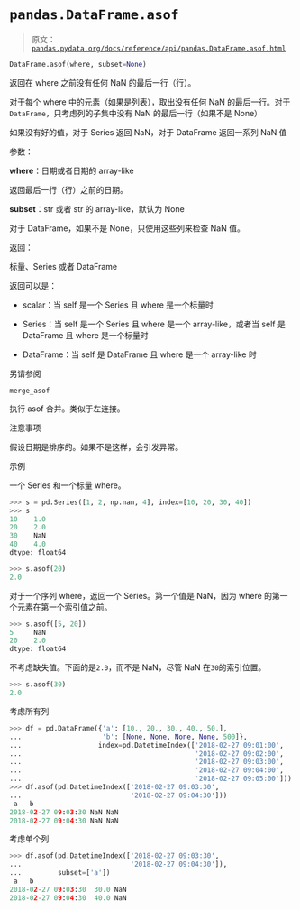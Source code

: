 # `pandas.DataFrame.asof`

> 原文：[`pandas.pydata.org/docs/reference/api/pandas.DataFrame.asof.html`](https://pandas.pydata.org/docs/reference/api/pandas.DataFrame.asof.html)

```py
DataFrame.asof(where, subset=None)
```

返回在 where 之前没有任何 NaN 的最后一行（行）。

对于每个 where 中的元素（如果是列表），取出没有任何 NaN 的最后一行。对于`DataFrame`，只考虑列的子集中没有 NaN 的最后一行（如果不是 None）

如果没有好的值，对于 Series 返回 NaN，对于 DataFrame 返回一系列 NaN 值

参数：

**where**：日期或者日期的 array-like

返回最后一行（行）之前的日期。

**subset**：str 或者 str 的 array-like，默认为 None

对于 DataFrame，如果不是 None，只使用这些列来检查 NaN 值。

返回：

标量、Series 或者 DataFrame

返回可以是：

+   scalar：当 self 是一个 Series 且 where 是一个标量时

+   Series：当 self 是一个 Series 且 where 是一个 array-like，或者当 self 是 DataFrame 且 where 是一个标量时

+   DataFrame：当 self 是 DataFrame 且 where 是一个 array-like 时

另请参阅

`merge_asof`

执行 asof 合并。类似于左连接。

注意事项

假设日期是排序的。如果不是这样，会引发异常。

示例

一个 Series 和一个标量 where。

```py
>>> s = pd.Series([1, 2, np.nan, 4], index=[10, 20, 30, 40])
>>> s
10    1.0
20    2.0
30    NaN
40    4.0
dtype: float64 
```

```py
>>> s.asof(20)
2.0 
```

对于一个序列 where，返回一个 Series。第一个值是 NaN，因为 where 的第一个元素在第一个索引值之前。

```py
>>> s.asof([5, 20])
5     NaN
20    2.0
dtype: float64 
```

不考虑缺失值。下面的是`2.0`，而不是 NaN，尽管 NaN 在`30`的索引位置。

```py
>>> s.asof(30)
2.0 
```

考虑所有列

```py
>>> df = pd.DataFrame({'a': [10., 20., 30., 40., 50.],
...                    'b': [None, None, None, None, 500]},
...                   index=pd.DatetimeIndex(['2018-02-27 09:01:00',
...                                           '2018-02-27 09:02:00',
...                                           '2018-02-27 09:03:00',
...                                           '2018-02-27 09:04:00',
...                                           '2018-02-27 09:05:00']))
>>> df.asof(pd.DatetimeIndex(['2018-02-27 09:03:30',
...                           '2018-02-27 09:04:30']))
 a   b
2018-02-27 09:03:30 NaN NaN
2018-02-27 09:04:30 NaN NaN 
```

考虑单个列

```py
>>> df.asof(pd.DatetimeIndex(['2018-02-27 09:03:30',
...                           '2018-02-27 09:04:30']),
...         subset=['a'])
 a   b
2018-02-27 09:03:30  30.0 NaN
2018-02-27 09:04:30  40.0 NaN 
```
